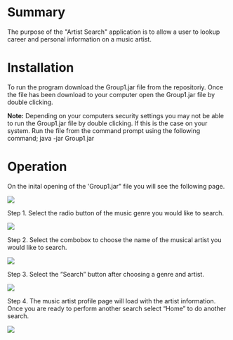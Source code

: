 # Summary
The purpose of the "Artist Search" application is to allow a user to lookup career and personal information on a music artist. 

# Installation
To run the program download the Group1.jar file from the repositoriy. Once the file has been download to your computer open the Group1.jar file by double clicking. 

**Note:** 
    Depending on your computers security settings you may not be able to run the Group1.jar file by double clicking. If this is the case on your system. Run the file from the command prompt using the following command; java -jar Group1.jar 

# Operation
On the inital opening of the 'Group1.jar" file you will see the following page.

![](/images/Home.png)

Step 1.  Select the radio button of the music genre you would like to search.

![](/images/HomeGenre.png)

Step 2.  Select the combobox to choose the name of the musical artist you would like to search.

![](/images/HomeArtist.png)

Step 3.  Select the “Search” button after choosing a genre and artist.

![](/images/Search.png)

Step 4.  The music artist profile page will load with the artist information. Once you are ready to perform another search select “Home” to do another search.

![](/images/Profile.png)










